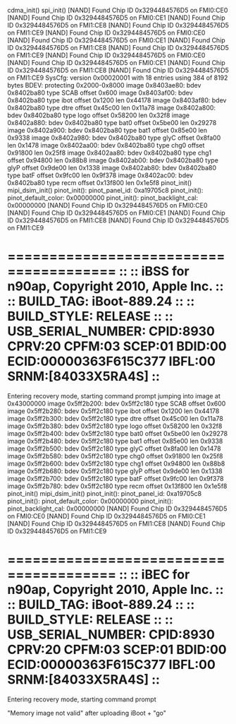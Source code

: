 cdma_init()
spi_init()
[NAND] Found Chip ID 0x3294484576D5 on FMI0:CE0
[NAND] Found Chip ID 0x3294484576D5 on FMI0:CE1
[NAND] Found Chip ID 0x3294484576D5 on FMI1:CE8
[NAND] Found Chip ID 0x3294484576D5 on FMI1:CE9
[NAND] Found Chip ID 0x3294484576D5 on FMI0:CE0
[NAND] Found Chip ID 0x3294484576D5 on FMI0:CE1
[NAND] Found Chip ID 0x3294484576D5 on FMI1:CE8
[NAND] Found Chip ID 0x3294484576D5 on FMI1:CE9
[NAND] Found Chip ID 0x3294484576D5 on FMI0:CE0
[NAND] Found Chip ID 0x3294484576D5 on FMI0:CE1
[NAND] Found Chip ID 0x3294484576D5 on FMI1:CE8
[NAND] Found Chip ID 0x3294484576D5 on FMI1:CE9
SysCfg: version 0x00020001 with 18 entries using 384 of 8192 bytes
BDEV: protecting 0x2000-0x8000
image 0x8403ae80: bdev 0x8402ba80 type SCAB offset 0x600
image 0x8403af00: bdev 0x8402ba80 type ibot offset 0x1200 len 0x44178
image 0x8403af80: bdev 0x8402ba80 type dtre offset 0x45c00 len 0x11a78
image 0x8402a800: bdev 0x8402ba80 type logo offset 0x58200 len 0x32f8
image 0x8402a880: bdev 0x8402ba80 type bat0 offset 0x5be00 len 0x29278
image 0x8402a900: bdev 0x8402ba80 type bat1 offset 0x85e00 len 0x9338
image 0x8402a980: bdev 0x8402ba80 type glyC offset 0x8fa00 len 0x1478
image 0x8402aa00: bdev 0x8402ba80 type chg0 offset 0x91800 len 0x25f8
image 0x8402aa80: bdev 0x8402ba80 type chg1 offset 0x94800 len 0x88b8
image 0x8402ab00: bdev 0x8402ba80 type glyP offset 0x9de00 len 0x1338
image 0x8402ab80: bdev 0x8402ba80 type batF offset 0x9fc00 len 0x9f378
image 0x8402ac00: bdev 0x8402ba80 type recm offset 0x13f800 len 0x1e5f8
pinot_init()
mipi_dsim_init()
pinot_init(): pinot_panel_id:      0xa19705c8
pinot_init(): pinot_default_color: 0x00000000
pinot_init(): pinot_backlight_cal: 0x00000000
[NAND] Found Chip ID 0x3294484576D5 on FMI0:CE0
[NAND] Found Chip ID 0x3294484576D5 on FMI0:CE1
[NAND] Found Chip ID 0x3294484576D5 on FMI1:CE8
[NAND] Found Chip ID 0x3294484576D5 on FMI1:CE9


=======================================
::
:: iBSS for n90ap, Copyright 2010, Apple Inc.
::
::      BUILD_TAG: iBoot-889.24
::
::      BUILD_STYLE: RELEASE
::
::      USB_SERIAL_NUMBER: CPID:8930 CPRV:20 CPFM:03 SCEP:01 BDID:00 ECID:00000363F615C377 IBFL:00 SRNM:[84033X5RA4S]
::
=======================================

Entering recovery mode, starting command prompt
jumping into image at 0x43000000
image 0x5ff2b200: bdev 0x5ff2c180 type SCAB offset 0x600
image 0x5ff2b280: bdev 0x5ff2c180 type ibot offset 0x1200 len 0x44178
image 0x5ff2b300: bdev 0x5ff2c180 type dtre offset 0x45c00 len 0x11a78
image 0x5ff2b380: bdev 0x5ff2c180 type logo offset 0x58200 len 0x32f8
image 0x5ff2b400: bdev 0x5ff2c180 type bat0 offset 0x5be00 len 0x29278
image 0x5ff2b480: bdev 0x5ff2c180 type bat1 offset 0x85e00 len 0x9338
image 0x5ff2b500: bdev 0x5ff2c180 type glyC offset 0x8fa00 len 0x1478
image 0x5ff2b580: bdev 0x5ff2c180 type chg0 offset 0x91800 len 0x25f8
image 0x5ff2b600: bdev 0x5ff2c180 type chg1 offset 0x94800 len 0x88b8
image 0x5ff2b680: bdev 0x5ff2c180 type glyP offset 0x9de00 len 0x1338
image 0x5ff2b700: bdev 0x5ff2c180 type batF offset 0x9fc00 len 0x9f378
image 0x5ff2b780: bdev 0x5ff2c180 type recm offset 0x13f800 len 0x1e5f8
pinot_init()
mipi_dsim_init()
pinot_init(): pinot_panel_id:      0xa19705c8
pinot_init(): pinot_default_color: 0x00000000
pinot_init(): pinot_backlight_cal: 0x00000000
[NAND] Found Chip ID 0x3294484576D5 on FMI0:CE0
[NAND] Found Chip ID 0x3294484576D5 on FMI0:CE1
[NAND] Found Chip ID 0x3294484576D5 on FMI1:CE8
[NAND] Found Chip ID 0x3294484576D5 on FMI1:CE9


=======================================
::
:: iBEC for n90ap, Copyright 2010, Apple Inc.
::
::      BUILD_TAG: iBoot-889.24
::
::      BUILD_STYLE: RELEASE
::
::      USB_SERIAL_NUMBER: CPID:8930 CPRV:20 CPFM:03 SCEP:01 BDID:00 ECID:00000363F615C377 IBFL:00 SRNM:[84033X5RA4S]
::
=======================================

Entering recovery mode, starting command prompt

"Memory image not valid" after uploading iBoot + "go"